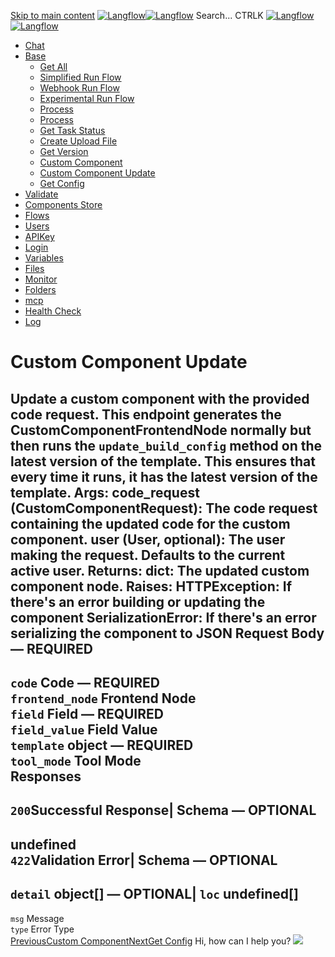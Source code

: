 [Skip to main content](https://docs.langflow.org/api/<#__docusaurus_skipToContent_fallback>)
[![Langflow](https://docs.langflow.org/img/langflow-logo-black.svg)![Langflow](https://docs.langflow.org/img/langflow-logo-white.svg)](https://docs.langflow.org/api/</>)
[](https://docs.langflow.org/api/<https:/github.com/langflow-ai/langflow>)[](https://docs.langflow.org/api/<https:/twitter.com/langflow_ai>)[](https://docs.langflow.org/api/<https:/discord.gg/EqksyE2EX9>)
Search...
CTRLK
[![Langflow](https://docs.langflow.org/img/langflow-logo-black.svg)![Langflow](https://docs.langflow.org/img/langflow-logo-white.svg)](https://docs.langflow.org/api/</>)
  * [Chat](https://docs.langflow.org/api/</api/retrieve-vertices-order>)
  * [Base](https://docs.langflow.org/api/</api/get-all>)
    * [Get All](https://docs.langflow.org/api/</api/get-all>)
    * [Simplified Run Flow](https://docs.langflow.org/api/</api/simplified-run-flow>)
    * [Webhook Run Flow](https://docs.langflow.org/api/</api/webhook-run-flow>)
    * [Experimental Run Flow](https://docs.langflow.org/api/</api/experimental-run-flow>)
    * [Process](https://docs.langflow.org/api/</api/process>)
    * [Process](https://docs.langflow.org/api/</api/process-1>)
    * [Get Task Status](https://docs.langflow.org/api/</api/get-task-status>)
    * [Create Upload File](https://docs.langflow.org/api/</api/create-upload-file>)
    * [Get Version](https://docs.langflow.org/api/</api/get-version>)
    * [Custom Component](https://docs.langflow.org/api/</api/custom-component>)
    * [Custom Component Update](https://docs.langflow.org/api/</api/custom-component-update>)
    * [Get Config](https://docs.langflow.org/api/</api/get-config>)
  * [Validate](https://docs.langflow.org/api/</api/post-validate-code>)
  * [Components Store](https://docs.langflow.org/api/</api/check-if-store-is-enabled>)
  * [Flows](https://docs.langflow.org/api/</api/create-flow>)
  * [Users](https://docs.langflow.org/api/</api/add-user>)
  * [APIKey](https://docs.langflow.org/api/</api/get-api-keys-route>)
  * [Login](https://docs.langflow.org/api/</api/login-to-get-access-token>)
  * [Variables](https://docs.langflow.org/api/</api/read-variables>)
  * [Files](https://docs.langflow.org/api/</api/upload-file-1>)
  * [Monitor](https://docs.langflow.org/api/</api/get-vertex-builds>)
  * [Folders](https://docs.langflow.org/api/</api/read-folders>)
  * [mcp](https://docs.langflow.org/api/</api/handle-sse>)
  * [Health Check](https://docs.langflow.org/api/</api/health>)
  * [Log](https://docs.langflow.org/api/</api/stream-logs>)


# Custom Component Update
Update a custom component with the provided code request.
This endpoint generates the CustomComponentFrontendNode normally but then runs the `update_build_config` method on the latest version of the template. This ensures that every time it runs, it has the latest version of the template.
Args: code_request (CustomComponentRequest): The code request containing the updated code for the custom component. user (User, optional): The user making the request. Defaults to the current active user.
Returns: dict: The updated custom component node.
Raises: HTTPException: If there's an error building or updating the component SerializationError: If there's an error serializing the component to JSON
Request Body  — **REQUIRED**  
---  
`code` Code — **REQUIRED**  
`frontend_node` Frontend Node  
`field` Field — **REQUIRED**  
`field_value` Field Value  
`template` object — **REQUIRED**  
`tool_mode` Tool Mode  
Responses  
---  
`200`Successful Response| Schema  — **OPTIONAL**  
---  
undefined  
`422`Validation Error| Schema  — **OPTIONAL**  
---  
`detail` object[] — **OPTIONAL**| `loc` undefined[]  
---  
`msg` Message  
`type` Error Type  
[PreviousCustom Component](https://docs.langflow.org/api/</api/custom-component>)[NextGet Config](https://docs.langflow.org/api/</api/get-config>)
Hi, how can I help you?
![](https://docs.langflow.org/img/langflow-icon-black-transparent.svg)
